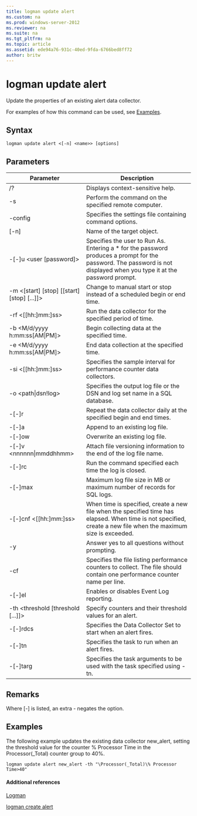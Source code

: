 ```yaml
---
title: logman update alert
ms.custom: na
ms.prod: windows-server-2012
ms.reviewer: na
ms.suite: na
ms.tgt_pltfrm: na
ms.topic: article
ms.assetid: ede94a76-931c-40ed-9fda-6766bed8ff72
author: britw
---
```

# logman update alert
Update the properties of an existing alert data collector.  
  
For examples of how this command can be used, see [Examples](#BKMK_examples).  
  
## Syntax  
  
```  
logman update alert <[-n] <name>> [options]  
```  
  
## Parameters  
  
|Parameter|Description|  
|-------------|---------------|  
|\/?|Displays context\-sensitive help.|  
|\-s <computer name>|Perform the command on the specified remote computer.|  
|\-config <value>|Specifies the settings file containing command options.|  
|\[\-n\] <name>|Name of the target object.|  
|\-\[\-\]u <user \[password\]>|Specifies the user to Run As. Entering a \* for the password produces a prompt for the password. The password is not displayed when you type it at the password prompt.|  
|\-m <\[start\] \[stop\] \[\[start\] \[stop\] \[...\]\]>|Change to manual start or stop instead of a scheduled begin or end time.|  
|\-rf <\[\[hh:\]mm:\]ss>|Run the data collector for the specified period of time.|  
|\-b <M\/d\/yyyy h:mm:ss\[AM&#124;PM\]>|Begin collecting data at the specified time.|  
|\-e <M\/d\/yyyy h:mm:ss\[AM&#124;PM\]>|End data collection at the specified time.|  
|\-si <\[\[hh:\]mm:\]ss>|Specifies the sample interval for performance counter data collectors.|  
|\-o <path&#124;dsn\!log>|Specifies the output log file or the DSN and log set name in a SQL database.|  
|\-\[\-\]r|Repeat the data collector daily at the specified begin and end times.|  
|\-\[\-\]a|Append to an existing log file.|  
|\-\[\-\]ow|Overwrite an existing log file.|  
|\-\[\-\]v <nnnnnn&#124;mmddhhmm>|Attach file versioning information to the end of the log file name.|  
|\-\[\-\]rc <task>|Run the command specified each time the log is closed.|  
|\-\[\-\]max <value>|Maximum log file size in MB or maximum number of records for SQL logs.|  
|\-\[\-\]cnf <\[\[hh:\]mm:\]ss>|When time is specified, create a new file when the specified time has elapsed. When time is not specified, create a new file when the maximum size is exceeded.|  
|\-y|Answer yes to all questions without prompting.|  
|\-cf <filename>|Specifies the file listing performance counters to collect. The file should contain one performance counter name per line.|  
|\-\[\-\]el|Enables or disables Event Log reporting.|  
|\-th <threshold \[threshold \[...\]\]>|Specify counters and their threshold values for an alert.|  
|\-\[\-\]rdcs <name>|Specifies the Data Collector Set to start when an alert fires.|  
|\-\[\-\]tn <task>|Specifies the task to run when an alert fires.|  
|\-\[\-\]targ <argument>|Specifies the task arguments to be used with the task specified using \-tn.|  
  
## Remarks  
Where \[\-\] is listed, an extra \- negates the option.  
  
## <a name="BKMK_examples"></a>Examples  
The following example updates the existing data collector new\_alert, setting the threshold value for the counter % Processor Time in the Processor\(\_Total\) counter group to 40%.  
  
```  
logman update alert new_alert -th "\Processor(_Total)\% Processor Time>40"  
```  
  
#### Additional references  
[Logman](../Topic/Logman.md)  
  
[logman create alert](../Topic/logman-create-alert.md)  
  
